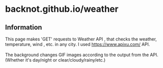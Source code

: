 # backnot.github.io/weather


## Information
This page makes 'GET' requests to Weather API , that checks the weather, temperature, wind , etc.  in any city. 
I used https://www.apixu.com/ API.<br><br>
The background changes GIF images according to the output from the API. (Whether it's day/night or clear/cloudy/rainy/etc.)
